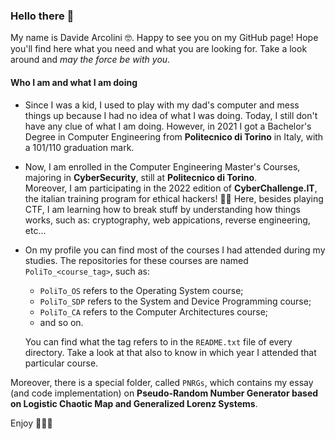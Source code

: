 ### Hello there 👋

My name is Davide Arcolini 🤓. Happy to see you on my GitHub page! Hope you'll find here what you need and what you are looking for. Take a look around and *may the force be with you*.

#### Who I am and what I am doing
- Since I was a kid, I used to play with my dad's computer and mess things up because I had no idea of what I was doing. Today, I still don't have any clue of what I am doing. However, in 2021 I got a Bachelor's Degree in Computer Engineering from **Politecnico di Torino** in Italy, with a 101/110 graduation mark.

- Now, I am enrolled in the Computer Engineering Master's Courses, majoring in **CyberSecurity**, still at **Politecnico di Torino**.\
Moreover, I am participating in the 2022 edition of **CyberChallenge.IT**, the italian training program for ethical hackers! 🧑‍💻 Here, besides playing CTF, I am learning how to break stuff by understanding how things works, such as: cryptography, web appications, reverse engineering, etc...

- On my profile you can find most of the courses I had attended during my studies. The repositories for these courses are named `PoliTo_<course_tag>`, such as: 
  - `PoliTo_OS` refers to the Operating System course;
  - `PoliTo_SDP` refers to the System and Device Programming course;
  - `PoliTo_CA` refers to the Computer Architectures course;
  - and so on.

  You can find what the tag refers to in the `README.txt` file of every directory. Take a look at that also to know in which year I attended that particular course.

Moreover, there is a special folder, called `PNRGs`, which contains my essay (and code implementation) on **Pseudo-Random Number Generator based on Logistic Chaotic Map and Generalized Lorenz Systems**. 

Enjoy 🧙🏼‍♂️
